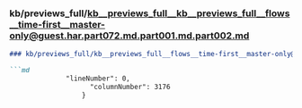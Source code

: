 ### kb/previews_full/kb__previews_full__kb__previews_full__flows__time-first__master-only@guest.har.part072.md.part001.md.part002.md

```md
### kb/previews_full/kb__previews_full__flows__time-first__master-only@guest.har.part072.md.part001.md (part 002)

```md
              "lineNumber": 0,
                    "columnNumber": 3176
                  }
```

```

```
